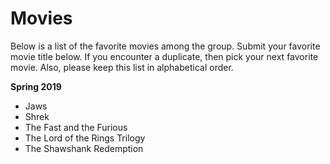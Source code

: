 # Movies

Below is a list of the favorite movies among the group.  Submit your favorite movie title below.  If you encounter a duplicate, then pick your next favorite movie.  Also, please keep this list in alphabetical order.

**Spring 2019**

* Jaws
* Shrek
* The Fast and the Furious
* The Lord of the Rings Trilogy
* The Shawshank Redemption

